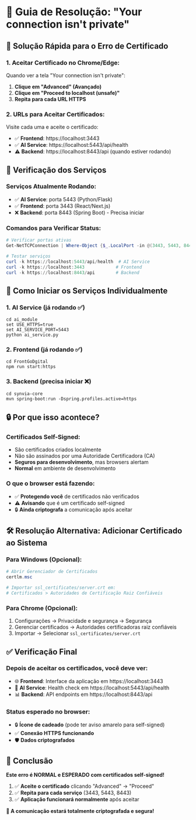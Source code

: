 # 🔧 Guia de Resolução: "Your connection isn't private"

## 🎯 **Solução Rápida para o Erro de Certificado**

### **1. Aceitar Certificado no Chrome/Edge:**
Quando ver a tela "Your connection isn't private":

1. **Clique em "Advanced" (Avançado)**
2. **Clique em "Proceed to localhost (unsafe)"**
3. **Repita para cada URL HTTPS**

### **2. URLs para Aceitar Certificados:**
Visite cada uma e aceite o certificado:

- ✅ **Frontend**: https://localhost:3443
- ✅ **AI Service**: https://localhost:5443/api/health  
- ⚠️ **Backend**: https://localhost:8443/api (quando estiver rodando)

## 🚀 **Verificação dos Serviços**

### **Serviços Atualmente Rodando:**
- ✅ **AI Service**: porta 5443 (Python/Flask)
- ✅ **Frontend**: porta 3443 (React/Next.js)
- ❌ **Backend**: porta 8443 (Spring Boot) - Precisa iniciar

### **Comandos para Verificar Status:**
```powershell
# Verificar portas ativas
Get-NetTCPConnection | Where-Object {$_.LocalPort -in @(3443, 5443, 8443) -and $_.State -eq "Listen"}

# Testar serviços
curl -k https://localhost:5443/api/health  # AI Service
curl -k https://localhost:3443            # Frontend
curl -k https://localhost:8443/api        # Backend
```

## 🔄 **Como Iniciar os Serviços Individualmente**

### **1. AI Service (já rodando ✅)**
```batch
cd ai_module
set USE_HTTPS=true
set AI_SERVICE_PORT=5443
python ai_service.py
```

### **2. Frontend (já rodando ✅)**
```batch
cd FrontGoDgital
npm run start:https
```

### **3. Backend (precisa iniciar ❌)**
```batch
cd synvia-core
mvn spring-boot:run -Dspring.profiles.active=https
```

## 🔒 **Por que isso acontece?**

### **Certificados Self-Signed:**
- São certificados criados localmente
- Não são assinados por uma Autoridade Certificadora (CA)
- **Seguros para desenvolvimento**, mas browsers alertam
- **Normal** em ambiente de desenvolvimento

### **O que o browser está fazendo:**
- ✅ **Protegendo você** de certificados não verificados
- ⚠️ **Avisando** que é um certificado self-signed
- 🔒 **Ainda criptografa** a comunicação após aceitar

## 🛠️ **Resolução Alternativa: Adicionar Certificado ao Sistema**

### **Para Windows (Opcional):**
```powershell
# Abrir Gerenciador de Certificados
certlm.msc

# Importar ssl_certificates/server.crt em:
# Certificados > Autoridades de Certificação Raiz Confiáveis
```

### **Para Chrome (Opcional):**
1. Configurações → Privacidade e segurança → Segurança
2. Gerenciar certificados → Autoridades certificadoras raiz confiáveis
3. Importar → Selecionar `ssl_certificates/server.crt`

## ✅ **Verificação Final**

### **Depois de aceitar os certificados, você deve ver:**
- 🌐 **Frontend**: Interface da aplicação em https://localhost:3443
- 🔧 **AI Service**: Health check em https://localhost:5443/api/health
- 📊 **Backend**: API endpoints em https://localhost:8443/api

### **Status esperado no browser:**
- 🔒 **Ícone de cadeado** (pode ter aviso amarelo para self-signed)
- ✅ **Conexão HTTPS funcionando**
- 🛡️ **Dados criptografados**

## 🎉 **Conclusão**

**Este erro é NORMAL e ESPERADO com certificados self-signed!**

1. ✅ **Aceite o certificado** clicando "Advanced" → "Proceed"
2. ✅ **Repita para cada serviço** (3443, 5443, 8443)
3. ✅ **Aplicação funcionará normalmente** após aceitar

**🔐 A comunicação estará totalmente criptografada e segura!**
